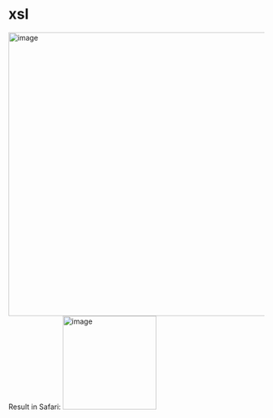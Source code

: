 # xsl
<img width="558" alt="image" src="https://user-images.githubusercontent.com/72343402/155209675-acd20ad6-412e-445f-bf25-99ba85b85075.png">
Result in Safari:
<img width="184" alt="image" src="https://user-images.githubusercontent.com/72343402/155209810-7332f108-8d59-48cb-85d4-6b594d8c97d6.png">
